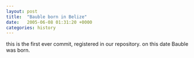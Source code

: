 ```yaml
---
layout: post
title:  "Bauble born in Belize"
date:   2005-06-08 01:31:20 +0000
categories: history
---
```

this is the first ever commit, registered in our repository.  on this date Bauble was born.
